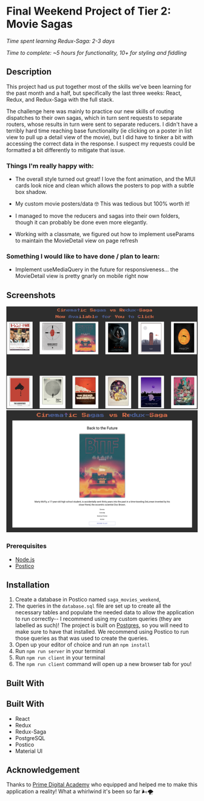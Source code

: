 # Final Weekend Project of Tier 2: Movie Sagas

_Time spent learning Redux-Saga: 2-3 days_

_Time to complete: ~5 hours for functionality, 10+ for styling and fiddling_



## Description

This project had us put together most of the skills we've been learning for the past month and a half, but specifically the last three weeks: React, Redux, and Redux-Saga with the full stack.

The challenge here was mainly to practice our new skills of routing dispatches to their own sagas, which in turn sent requests to separate routers, whose results in turn were sent to separate reducers. I didn't have a terribly hard time reaching base functionality (ie clicking on a poster in list view to pull up a detail view of the movie), but I did have to tinker a bit with accessing the correct data in the response. I suspect my requests could be formatted a bit differently to mitigate that issue.
 

### Things I'm really happy with: ###

- The overall style turned out great! I love the font animation, and the MUI cards look nice and clean which allows the posters to pop with a subtle box shadow.

- My custom movie posters/data 🤓 This was tedious but 100% worth it!

- I managed to move the reducers and sagas into their own folders, though it can probably be done even more elegantly.

- Working with a classmate, we figured out how to implement useParams to maintain the MovieDetail view on page refresh 

### Something I would like to have done / plan to learn: ###

- Implement useMediaQuery in the future for responsiveness... the MovieDetail view is pretty gnarly on mobile right now


## Screenshots

![Movie List View](public/images/finalLayout.png?raw=true "Movie List View")
![Movie Detail View](public/images/detail.png?raw=true "Movie Detail View")


### Prerequisites

- [Node.js](https://nodejs.org/en/)
- [Postico](https://eggerapps.at/postico/)

## Installation

1. Create a database in Postico named `saga_movies_weekend`,
2. The queries in the `database.sql` file are set up to create all the necessary tables and populate the needed data to allow the application to run correctly-- I recommend using my custom queries (they are labelled as such)! The project is built on [Postgres](https://www.postgresql.org/download/), so you will need to make sure to have that installed. We recommend using Postico to run those queries as that was used to create the queries. 
3. Open up your editor of choice and run an `npm install`
4. Run `npm run server` in your terminal
5. Run `npm run client` in your terminal
6. The `npm run client` command will open up a new browser tab for you!

## Built With

## Built With

- React
- Redux
- Redux-Saga
- PostgreSQL
- Postico
- Material UI

## Acknowledgement
Thanks to [Prime Digital Academy](www.primeacademy.io) who equipped and helped me to make this application a reality! What a whirlwind it's been so far 🌬️🌪️
